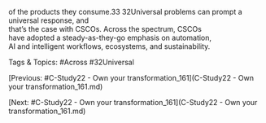 of the products they consume.33
32Universal problems can prompt a universal response, and  
that’s the case with CSCOs. Across the spectrum, CSCOs  
have adopted a steady-as-they-go emphasis on automation,  
AI and intelligent workflows, ecosystems, and sustainability. 

   Tags & Topics:
   #Across
   #32Universal

[Previous: #C-Study22 - Own your transformation_161](C-Study22 - Own your transformation_161.md)

[Next: #C-Study22 - Own your transformation_161](C-Study22 - Own your transformation_161.md)